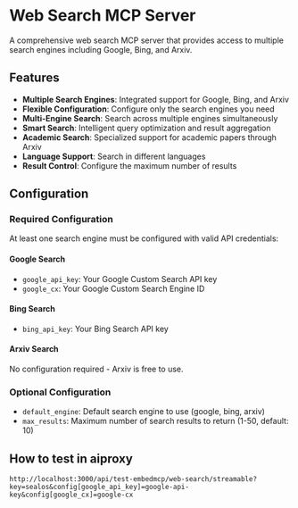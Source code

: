 # Web Search MCP Server

A comprehensive web search MCP server that provides access to multiple search engines including Google, Bing, and Arxiv.

## Features

- **Multiple Search Engines**: Integrated support for Google, Bing, and Arxiv
- **Flexible Configuration**: Configure only the search engines you need
- **Multi-Engine Search**: Search across multiple engines simultaneously
- **Smart Search**: Intelligent query optimization and result aggregation
- **Academic Search**: Specialized support for academic papers through Arxiv
- **Language Support**: Search in different languages
- **Result Control**: Configure the maximum number of results

## Configuration

### Required Configuration

At least one search engine must be configured with valid API credentials:

#### Google Search

- `google_api_key`: Your Google Custom Search API key
- `google_cx`: Your Google Custom Search Engine ID

#### Bing Search

- `bing_api_key`: Your Bing Search API key

#### Arxiv Search

No configuration required - Arxiv is free to use.

### Optional Configuration

- `default_engine`: Default search engine to use (google, bing, arxiv)
- `max_results`: Maximum number of search results to return (1-50, default: 10)

## How to test in aiproxy

```http
http://localhost:3000/api/test-embedmcp/web-search/streamable?key=sealos&config[google_api_key]=google-api-key&config[google_cx]=google-cx
```

